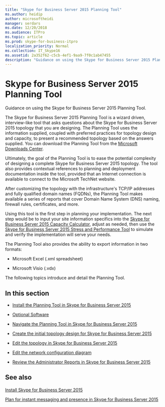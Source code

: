 ```yaml
---
title: "Skype for Business Server 2015 Planning Tool"
ms.author: heidip
author: microsoftheidi
manager: serdars
ms.date: 12/20/2018
ms.audience: ITPro
ms.topic: article
ms.prod: skype-for-business-itpro
localization_priority: Normal
ms.collection: IT_Skype16
ms.assetid: 2a352f62-c5cb-4ef1-9aa9-7f0c1ab47455
description: "Guidance on using the Skype for Business Server 2015 Planning Tool."
---
```


# Skype for Business Server 2015 Planning Tool
 
Guidance on using the Skype for Business Server 2015 Planning Tool.
  
The Skype for Business Server 2015 Planning Tool is a wizard driven, interview-like tool that asks questions about the Skype for Business Server 2015 topology that you are designing. The Planning Tool uses the information supplied, coupled with preferred practices for topology design and capacity, to present a recommended topology based on the answers supplied. You can download the Planning Tool from the [Microsoft Downloads Center](https://go.microsoft.com/fwlink/p/?LinkID=282725).
  
Ultimately, the goal of the Planning Tool is to ease the potential complexity of designing a complete Skype for Business Server 2015 topology. The tool also provides contextual references to planning and deployment documentation inside the tool, provided that an Internet connection is available to connect to the Microsoft TechNet website.
  
After customizing the topology with the infrastructure's TCP/IP addresses and fully qualified domain names (FQDNs), the Planning Tool makes available a series of reports that cover Domain Name System (DNS) naming, firewall rules, certificates, and more. 
  
Using this tool is the first step in planning your implementation. The next step would be to input your site information specifics into the [Skype for Business Server 2015 Capacity Calculator](https://www.microsoft.com/en-us/download/details.aspx?id=51196), adjust as needed, then use the [Skype for Business Server 2015 Stress and Performance Tool](https://www.microsoft.com/en-us/download/details.aspx?id=50367) to simulate and verify the implementation will serve your needs.
  
The Planning Tool also provides the ability to export information in two formats:
  
- Microsoft Excel (.xml spreadsheet)
    
- Microsoft Visio (.vdx)
    
The following topics introduce and detail the Planning Tool.
  
## In this section

- [Install the Planning Tool in Skype for Business Server 2015](install.md)
    
- [Optional Software](install.md#Optional_Software)
    
- [Navigate the Planning Tool in Skype for Business Server 2015](navigate.md)
    
- [Create the initial topology design for Skype for Business Server 2015](create-the-initial-design.md)
    
- [Edit the topology in Skype for Business Server 2015](edit-the-topology.md)
    
- [Edit the network configuration diagram](edit-the-topology.md#Edit_Network_diagram)
    
- [Review the Administrator Reports in Skype for Business Server 2015](review-the-administrator-reports.md)
    
## See also

#### 

[Install Skype for Business Server 2015](../../deploy/install/install.md)
  
[Plan for instant messaging and presence in Skype for Business Server 2015](../../plan-your-deployment/instant-messaging-and-presence.md)

